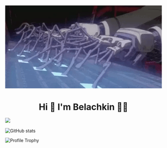 ![](https://github.com/Belachkin/Belachkin/blob/main/assets/header.gif)
<h1 align="center">Hi 👋 I'm Belachkin 👨‍💻</h1>




![](https://64.media.tumblr.com/2115e2a1242ccff91ef6750655d3443c/tumblr_mnydh5zjt11sutmfto3_r1_400.gifv)

![GitHub stats](https://github-readme-stats.vercel.app/api?username=belachkin&show_icons=true&theme=radical)

![Profile Trophy](https://github-profile-trophy.vercel.app/?username=belachkin&row=2&column=3&theme=radical)
